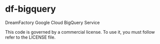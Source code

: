 # df-bigquery
DreamFactory Google Cloud BigQuery Service

This code is governed by a commercial license. To use it, you must follow refer to the LICENSE file.